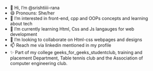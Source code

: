 - 👋 Hi, I’m @srishtiiii-rana
- 😄 Pronouns: She/her
- 👀 I’m interested in front-end, cpp and OOPs concepts and learning about tech
- 🌱 I’m currently learning Html, Css and Js langauges for web development 
- 💞️ I’m looking to collaborate on Html-css webpages and designs
- 📫 Reach me via linkedin mentioned in my profile
- ✨ Part of my college geeks_for_geeks_studentclub, training and placement Department, Table tennis club and the Association of computer engineering club.


<!---
srishtiiii-rana/srishtiiii-rana is a ✨ special ✨ repository because its `README.md` (this file) appears on your GitHub profile.
You can click the Preview link to take a look at your changes.
--->

